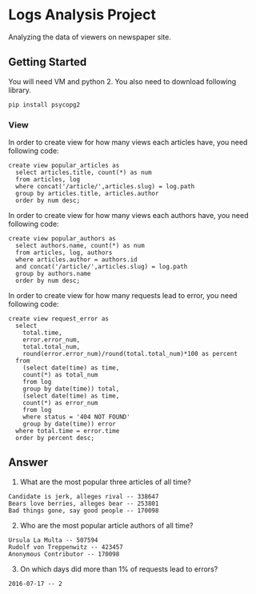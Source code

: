 # Logs Analysis Project

Analyzing the data of viewers on newspaper site.

## Getting Started

You will need VM and python 2.
You also need to download following library.

```
pip install psycopg2
```


### View

In order to create view for how many views each articles have, you need following code:

```
create view popular_articles as
  select articles.title, count(*) as num
  from articles, log
  where concat('/article/',articles.slug) = log.path
  group by articles.title, articles.author
  order by num desc;
```

In order to create view for how many views each authors have, you need following code:

```
create view popular_authors as
  select authors.name, count(*) as num
  from articles, log, authors
  where articles.author = authors.id
  and concat('/article/',articles.slug) = log.path
  group by authors.name
  order by num desc;

```

In order to create view for how many requests lead to error, you need following code:

```
create view request_error as
  select
    total.time,
    error.error_num,
    total.total_num,
    round(error.error_num)/round(total.total_num)*100 as percent
  from
    (select date(time) as time,
    count(*) as total_num
    from log
    group by date(time)) total,
    (select date(time) as time,
    count(*) as error_num
    from log
    where status = '404 NOT FOUND'
    group by date(time)) error
  where total.time = error.time
  order by percent desc;
```

## Answer

1. What are the most popular three articles of all time?

```
Candidate is jerk, alleges rival -- 338647
Bears love berries, alleges bear -- 253801
Bad things gone, say good people -- 170098
```

2. Who are the most popular article authors of all time?

```
Ursula La Multa -- 507594
Rudolf von Treppenwitz -- 423457
Anonymous Contributor -- 170098
```

3. On which days did more than 1% of requests lead to errors?

```
2016-07-17 -- 2
```
